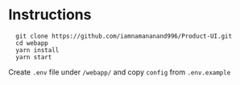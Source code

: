 # Instructions

```
  git clone https://github.com/iamnamananand996/Product-UI.git
  cd webapp
  yarn install
  yarn start
```

Create `.env` file under `/webapp/` and copy `config` from `.env.example`
